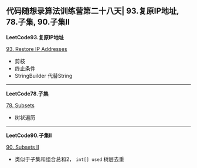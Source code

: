 ## **代码随想录算法训练营第二十八天| 93.复原IP地址, 78.子集, 90.子集II**

**LeetCode93.复原IP地址**

[93. Restore IP Addresses](https://leetcode.cn/problems/restore-ip-addresses/description/)

- 剪枝
- 终止条件
- StringBuilder 代替String

<hr/>

**LeetCode78.子集**

[78. Subsets](https://leetcode.cn/problems/subsets/description/)

- 树状遍历

<hr/>

**LeetCode90.子集II**

[90. Subsets II](https://leetcode.cn/problems/subsets-ii/description/)

- 类似于子集和组合总和2， `int[] used` 树层去重